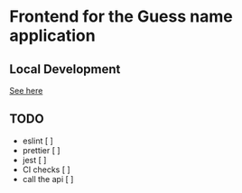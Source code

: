 # Frontend for the Guess name application

## Local Development
[See here](LOCAL-DEVELOPMENT.md)

## TODO
- eslint [ ]
- prettier [ ]
- jest [ ]
- CI checks [ ]
- call the api [ ]
